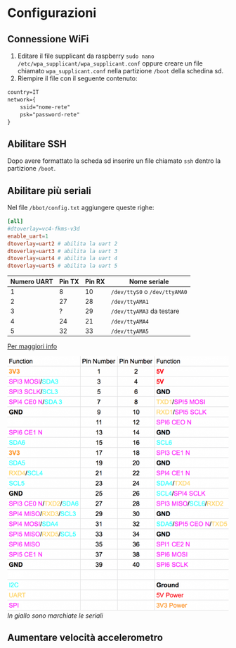 # Configurazioni

## Connessione WiFi

1. Editare il file supplicant da raspberry `sudo nano /etc/wpa_supplicant/wpa_supplicant.conf` oppure creare un file chiamato `wpa_supplicant.conf` nella partizione `/boot` della schedina sd.
2. Riempire il file con il seguente contenuto:

```txt
country=IT
network={
    ssid="nome-rete"
    psk="password-rete"
}
```

## Abilitare SSH

Dopo avere formattato la scheda sd inserire un file chiamato `ssh` dentro la partizione `/boot`.

## Abilitare più seriali

Nel file `/bbot/config.txt` aggiungere queste righe:

```conf
[all]
#dtoverlay=vc4-fkms-v3d
enable_uart=1
dtoverlay=uart2 # abilita la uart 2
dtoverlay=uart3 # abilita la uart 3
dtoverlay=uart4 # abilita la uart 4
dtoverlay=uart5 # abilita la uart 5
```

| Numero UART | Pin TX | Pin RX | Nome seriale |
| --- | --- | --- | --- |
| 1 | 8 | 10 | `/dev/ttyS0` o `/dev/ttyAMA0` |
| 2 | 27 | 28 | `/dev/ttyAMA1` |
| 3 | ? | 29 | `/dev/ttyAMA3` da testare |
| 4 | 24 | 21 | `/dev/ttyAMA4` |
| 5 | 32 | 33 | `/dev/ttyAMA5` |

[Per maggiori info](https://www.raspberrypi.org/forums/viewtopic.php?f=44&t=246728&hilit=serial#p1506953)

![Pinout](./static/img/pinout.png)
*In giallo sono marchiate le seriali*

## Aumentare velocità accelerometro
